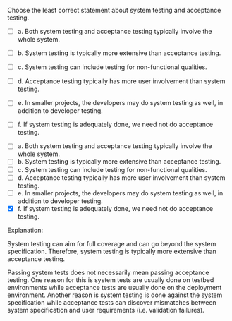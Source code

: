 <panel header=":lock::key: Choose the least correct statement about system testing and acceptance testing.">
<question>

Choose the least correct statement about system testing and acceptance testing.

- [ ] a. Both system testing and acceptance testing typically involve the whole system.
- [ ] b. System testing is typically more extensive than acceptance testing.
- [ ] c. System testing can include testing for non-functional qualities.
- [ ] d. Acceptance testing typically has more user involvement than system testing.
- [ ] e. In smaller projects, the developers may do system testing as well, in addition to developer testing.
- [ ] f. If system testing is adequately done, we need not do acceptance testing.


<div slot="answer">

- [ ] a. Both system testing and acceptance testing typically involve the whole system.
- [ ] b. System testing is typically more extensive than acceptance testing.
- [ ] c. System testing can include testing for non-functional qualities.
- [ ] d. Acceptance testing typically has more user involvement than system testing.
- [ ] e. In smaller projects, the developers may do system testing as well, in addition to developer testing.
- [x] f. If system testing is adequately done, we need not do acceptance testing.

Explanation:

System testing can aim for full coverage and can go beyond the system specification. Therefore, system testing is typically more extensive than acceptance testing.

Passing system tests does not necessarily mean passing acceptance testing. One reason for this is system tests are usually done on testbed environments while acceptance tests are usually done on the
deployment environment. Another reason is system testing is done against the system specification while acceptance tests can discover mismatches between system specification and user requirements (i.e. validation failures).

</div>
</question>
</panel>
